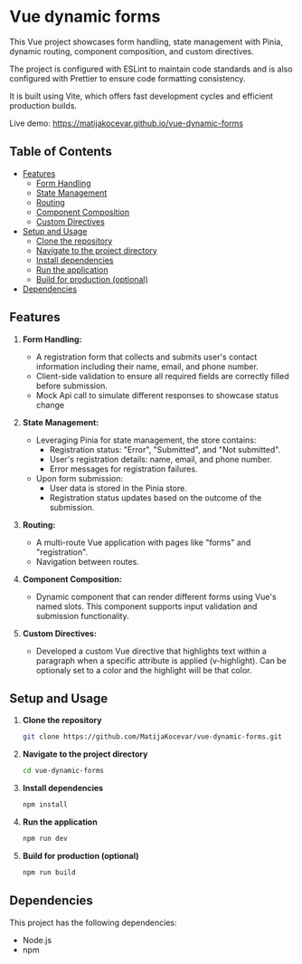 # Vue dynamic forms

This Vue project showcases form handling, state management with Pinia, dynamic routing, component composition, and custom directives.

The project is configured with ESLint to maintain code standards and is also configured with Prettier to ensure code formatting consistency.

It is built using Vite, which offers fast development cycles and efficient production builds.

Live demo: https://matijakocevar.github.io/vue-dynamic-forms

## Table of Contents

- [Features](#features)
  - [Form Handling](#form-handling)
  - [State Management](#state-management)
  - [Routing](#routing)
  - [Component Composition](#component-composition)
  - [Custom Directives](#custom-directives)
- [Setup and Usage](#setup-and-usage)
  - [Clone the repository](#clone-the-repository)
  - [Navigate to the project directory](#navigate-to-the-project-directory)
  - [Install dependencies](#install-dependencies)
  - [Run the application](#run-the-application)
  - [Build for production (optional)](#build-for-production-optional)
- [Dependencies](#dependencies)

## Features

1. **Form Handling:**

    - A registration form that collects and submits user's contact information including their name, email, and phone number.
    - Client-side validation to ensure all required fields are correctly filled before submission.
    - Mock Api call to simulate different responses to showcase status change

2. **State Management:**

    - Leveraging Pinia for state management, the store contains:
        - Registration status: "Error", "Submitted", and "Not submitted".
        - User's registration details: name, email, and phone number.
        - Error messages for registration failures.
    - Upon form submission:
        - User data is stored in the Pinia store.
        - Registration status updates based on the outcome of the submission.

3. **Routing:**

    - A multi-route Vue application with pages like "forms" and "registration".
    - Navigation between routes.

4. **Component Composition:**

    - Dynamic component that can render different forms using Vue's named slots. This component supports input validation and submission functionality.

5. **Custom Directives:**

    - Developed a custom Vue directive that highlights text within a paragraph when a specific attribute is applied (v-highlight). Can be optionaly set to a color and the highlight will be that color.

## Setup and Usage

1.  **Clone the repository**

    ```bash
    git clone https://github.com/MatijaKocevar/vue-dynamic-forms.git
    ```

2.  **Navigate to the project directory**
    ```bash
    cd vue-dynamic-forms
    ```

3.  **Install dependencies**
    ```bash
    npm install
    ```

4.  **Run the application**
    ```bash
    npm run dev
    ```

5.  **Build for production (optional)**
    ```bash
    npm run build
    ```

## Dependencies

This project has the following dependencies:

- Node.js
- npm
